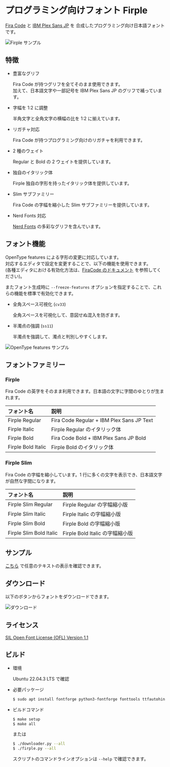 # プログラミング向けフォント Firple

[Fira Code](https://github.com/tonsky/FiraCode) と [IBM Plex Sans JP](https://github.com/IBM/plex) を
合成したプログラミング向け日本語フォントです。

![Firple サンプル](https://github.com/negset/Firple/raw/images/sample-top.png)

## 特徴

- 豊富なグリフ

  Fira Code が持つグリフを全てそのまま使用できます。  
  加えて、日本語文字や一部記号を IBM Plex Sans JP のグリフで補っています。

- 字幅を 1:2 に調整

  半角文字と全角文字の横幅の比を 1:2 に揃えています。

- リガチャ対応

  Fira Code が持つプログラミング向けのリガチャを利用できます。

- 2 種のウェイト

  Regular と Bold の 2 ウェイトを提供しています。

- 独自のイタリック体

  Firple 独自の字形を持ったイタリック体を提供しています。

- Slim サブファミリー

  Fira Code の字幅を縮小した Slim サブファミリーを提供しています。

- Nerd Fonts 対応

  [Nerd Fonts](https://www.nerdfonts.com/) の多彩なグリフを含んでいます。

## フォント機能

OpenType features による字形の変更に対応しています。  
対応するエディタで設定を変更することで、以下の機能を使用できます。  
(各種エディタにおける有効化方法は、[FiraCode のドキュメント](https://github.com/tonsky/FiraCode/wiki/How-to-enable-stylistic-sets) を参照してください)。

またフォント生成時に `--freeze-features` オプションを指定することで、これらの機能を標準で有効化できます。

- 全角スペース可視化 (`cv33`)

  全角スペースを可視化して、意図せぬ混入を防ぎます。

- 半濁点の強調 (`ss11`)

  半濁点を強調して、濁点と判別しやすくします。

![OpenType features サンプル](https://github.com/negset/Firple/raw/images/sample-features.png)

## フォントファミリー

### Firple

Fira Code の英字をそのまま利用できます。日本語の文字に字間のゆとりが生まれます。

|フォント名         |説明                                     |
|:------------------|:----------------------------------------|
|Firple Regular     |Fira Code Regular + IBM Plex Sans JP Text|
|Firple Italic      |Firple Regular のイタリック体            |
|Firple Bold        |Fira Code Bold + IBM Plex Sans JP Bold   |
|Firple Bold Italic |Firple Bold のイタリック体               |

### Firple Slim

Fira Code の字幅を縮小しています。1 行に多くの文字を表示でき、日本語文字が自然な字間になります。

|フォント名             |説明                           |
|:----------------------|:------------------------------|
|Firple Slim Regular    |Firple Regular の字幅縮小版    |
|Firple Slim Italic     |Firple Italic の字幅縮小版     |
|Firple Slim Bold       |Firple Bold の字幅縮小版       |
|Firple Slim Bold Italic|Firple Bold Italic の字幅縮小版|

## サンプル

[こちら](https://negset.com/Firple/#sample) で任意のテキストの表示を確認できます。

## ダウンロード

以下のボタンからフォントをダウンロードできます。

![ダウンロード](https://img.shields.io/github/downloads/negset/Firple/total?style=for-the-badge&logo=github&color=485fc7
)

## ライセンス

[SIL Open Font License (OFL) Version 1.1](https://github.com/negset/Firple/blob/master/LICENSE.txt)

## ビルド

- 環境

  Ubuntu 22.04.3 LTS で確認

- 必要パッケージ

  ```sh
  $ sudo apt install fontforge python3-fontforge fonttools ttfautohint
  ```

- ビルドコマンド

  ```sh
  $ make setup
  $ make all
  ```

  または

  ```sh
  $ ./downloader.py --all
  $ ./firple.py --all
  ```

  スクリプトのコマンドラインオプションは `--help` で確認できます。
